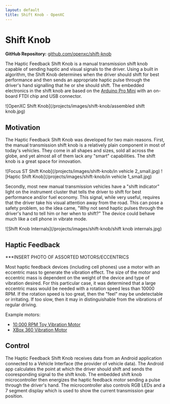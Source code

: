 ```yaml
---
layout: default
title: Shift Knob - OpenXC
---
```


<div class="page-header">
    <h1>Shift Knob</h1>
</div>

**GitHub Repository:** [github.com/openxc/shift-knob][github]

The Haptic Feedback Shift Knob is a manual transmission shift knob capable of 
sending haptic and visual signals to the driver. Using a built in algorithm, the 
Shift Knob determines when the driver should shift for best performance and then sends
an appropriate haptic pulse through the driver's hand signalling that he or she should shift.
The embedded electronics in the shift knob are based on the [Arduino Pro Mini] with an on-board
FTDI chip and USB connector.

![OpenXC Shift Knob](/projects/images/shift-knob/assembled shift knob.jpg)

<div class="page-header">
    <h2>Motivation</h2>
</div>

The Haptic Feedback Shift Knob was developed for two main reasons. First, the manual 
transmission shift knob is a relatively plain component in most of today's vehicles.
They come in all shapes and sizes, sold all across the globe, and yet almost all of them 
lack any "smart" capabilities. The shift knob is a great space for innovation.

![Focus ST Shift Knob](/projects/images/shift-knob/in vehicle 2_small.jpg) ![Haptic Shift Knob](/projects/images/shift-knob/in vehicle 1_small.jpg)

Secondly, most new manual transmission vehicles have a "shift indicator" light on the 
instrument cluster that tells the driver to shift for best performance and/or fuel economy.
This signal, while very useful, requires that the driver take his visual attention away from 
the road. This can pose a safety problem, so the idea came, "Why not send 
haptic pulses through the driver's hand to tell him or her when to shift?" The device 
could behave much like a cell phone in vibrate mode.

![Shift Knob Internals](/projects/images/shift-knob/shift knob internals.jpg)

<div class="page-header">
    <h2>Haptic Feedback</h2>
</div>

***INSERT PHOTO OF ASSORTED MOTORS/ECCENTRICS

Most haptic feedback devices (including cell phones) use a motor with an eccentric mass
to generate the vibration effect. The size of the motor and eccentric mass is dependent 
on the weight of the device and type of vibration desired. For this particular case, it 
was determined that a large eccentric mass would be needed with a rotation speed less than 
10000 RPM. If the rotation speed is too great, then the "feel" may be undetectable or irritating.
If too slow, then it may in distinguishable from the vibrations of regular driving.

Example motors:

* [10,000 RPM Toy Vibration Motor](http://www.amazon.com/0-04A-10000RPM-Vibrator-Vibration-Motor/dp/B005G0NQEG/)
* [XBox 360 Vibration Motor](http://www.instructables.com/id/How-To-Disassemble-an-Xbox-360-Wireless-Controller/step15/Remove-The-Rumble-Packs/)

<div class="page-header">
    <h2>Control</h2>
</div>

The Haptic Feedback Shift Knob receives data from an Android application connected to a Vehicle 
Interface (the provider of vehicle data). The Android app calculates the point at which the driver 
should shift and sends the cooresponding signal to the shift knob. The embedded shift knob 
microcontroller then energizes the haptic feedback motor sending a pulse through the driver's
hand. The microcontroller also controls RGB LEDs and a 7 segment display which is used to show
the current transmission gear position.

[README]: https://github.com/openxc/shift-knob/blob/master/README.mkd
[github]: https://github.com/openxc/shift-knob
[Arduino Pro Mini]: http://arduino.cc/en/Main/ArduinoBoardProMini
